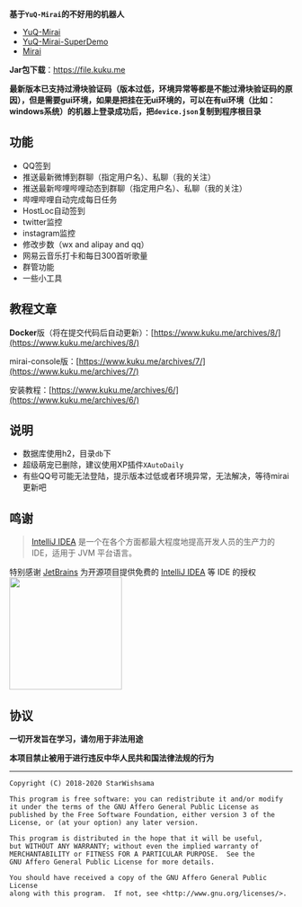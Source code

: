 **基于`YuQ-Mirai`的不好用的机器人**
* [YuQ-Mirai](https://github.com/YuQWorks/YuQ-Mirai)
* [YuQ-Mirai-SuperDemo](https://github.com/YuQWorks/YuQ-SuperDemo)
* [Mirai](https://github.com/mamoe/mirai)

**Jar包下载**：https://file.kuku.me

**最新版本已支持过滑块验证码（版本过低，环境异常等都是不能过滑块验证码的原因），但是需要gui环境，如果是把挂在无ui环境的，可以在有ui环境（比如：windows系统）的机器上登录成功后，把`device.json`复制到程序根目录**

## 功能
* QQ签到
* 推送最新微博到群聊（指定用户名）、私聊（我的关注）
* 推送最新哔哩哔哩动态到群聊（指定用户名）、私聊（我的关注）
* 哔哩哔哩自动完成每日任务
* HostLoc自动签到
* twitter监控
* instagram监控
* 修改步数（wx and alipay and qq）
* 网易云音乐打卡和每日300首听歌量
* 群管功能
* 一些小工具

## 教程文章

**Docker**版（将在提交代码后自动更新）：[https://www.kuku.me/archives/8/](https://www.kuku.me/archives/8/)

mirai-console版：[https://www.kuku.me/archives/7/](https://www.kuku.me/archives/7/)

安装教程：[https://www.kuku.me/archives/6/](https://www.kuku.me/archives/6/)

## 说明
* 数据库使用h2，目录`db`下
* 超级萌宠已删除，建议使用XP插件`XAutoDaily`
* 有些QQ号可能无法登陆，提示版本过低或者环境异常，无法解决，等待mirai更新吧

## 鸣谢

> [IntelliJ IDEA](https://zh.wikipedia.org/zh-hans/IntelliJ_IDEA) 是一个在各个方面都最大程度地提高开发人员的生产力的 IDE，适用于 JVM 平台语言。

特别感谢 [JetBrains](https://www.jetbrains.com/?from=kuku-bot) 为开源项目提供免费的 [IntelliJ IDEA](https://www.jetbrains.com/idea/?from=kuku-bot) 等 IDE 的授权  
[<img src="https://u.iheit.com/images/jetbrains-variant-3.png" width="200"/>](https://www.jetbrains.com/?from=kuku-bot)

## 协议
**一切开发旨在学习，请勿用于非法用途**

**本项目禁止被用于进行违反中华人民共和国法律法规的行为**

------

```text
Copyright (C) 2018-2020 StarWishsama

This program is free software: you can redistribute it and/or modify
it under the terms of the GNU Affero General Public License as
published by the Free Software Foundation, either version 3 of the
License, or (at your option) any later version.

This program is distributed in the hope that it will be useful,
but WITHOUT ANY WARRANTY; without even the implied warranty of
MERCHANTABILITY or FITNESS FOR A PARTICULAR PURPOSE.  See the
GNU Affero General Public License for more details.

You should have received a copy of the GNU Affero General Public License
along with this program.  If not, see <http://www.gnu.org/licenses/>.
```
